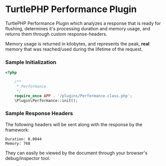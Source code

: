 TurtlePHP Performance Plugin
===
TurtlePHP Performance Plugin which analyzes a response that is ready for
flushing, determines it&#039;s processing duration and memory usage, and returns
them through custom response-headers.

Memory usage is returned in kilobytes, and represents the peak, **real** memory
that was reached/used during the lifetime of the request.

### Sample Initialization
``` php
<?php

    /**
     * Performance
     */
    require_once APP . '/plugins/Performance.class.php';
    \Plugin\Performance::init();

```

### Sample Response Headers
The following headers will be sent along with the response by the framework:

```
Duration: 0.0044
Memory: 768
```

They can easily be viewed by the document through your browser&#039;s
debug/inspector tool.
